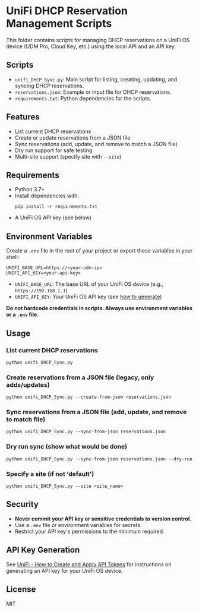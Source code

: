 # UniFi DHCP Reservation Management Scripts

This folder contains scripts for managing DHCP reservations on a UniFi OS device (UDM Pro, Cloud Key, etc.) using the local API and an API key.

## Scripts
- `unifi_DHCP_Sync.py`: Main script for listing, creating, updating, and syncing DHCP reservations.
- `reservations.json`: Example or input file for DHCP reservations.
- `requirements.txt`: Python dependencies for the scripts.

## Features
- List current DHCP reservations
- Create or update reservations from a JSON file
- Sync reservations (add, update, and remove to match a JSON file)
- Dry run support for safe testing
- Multi-site support (specify site with `--site`)

## Requirements
- Python 3.7+
- Install dependencies with:
  ```
  pip install -r requirements.txt
  ```
- A UniFi OS API key (see below)

## Environment Variables
Create a `.env` file in the root of your project or export these variables in your shell:

```
UNIFI_BASE_URL=https://<your-udm-ip>
UNIFI_API_KEY=<your-api-key>
```

- `UNIFI_BASE_URL`: The base URL of your UniFi OS device (e.g., `https://192.168.1.1`)
- `UNIFI_API_KEY`: Your UniFi OS API key (see [how to generate](https://help.ui.com/hc/en-us/articles/115012442607-UniFi-How-to-Create-and-Apply-API-Tokens))

**Do not hardcode credentials in scripts. Always use environment variables or a `.env` file.**

## Usage

### List current DHCP reservations
```
python unifi_DHCP_Sync.py
```

### Create reservations from a JSON file (legacy, only adds/updates)
```
python unifi_DHCP_Sync.py --create-from-json reservations.json
```

### Sync reservations from a JSON file (add, update, and remove to match file)
```
python unifi_DHCP_Sync.py --sync-from-json reservations.json
```

### Dry run sync (show what would be done)
```
python unifi_DHCP_Sync.py --sync-from-json reservations.json --dry-run
```

### Specify a site (if not 'default')
```
python unifi_DHCP_Sync.py --site <site_name>
```

## Security
- **Never commit your API key or sensitive credentials to version control.**
- Use a `.env` file or environment variables for secrets.
- Restrict your API key's permissions to the minimum required.

## API Key Generation
See [UniFi - How to Create and Apply API Tokens](https://help.ui.com/hc/en-us/articles/115012442607-UniFi-How-to-Create-and-Apply-API-Tokens) for instructions on generating an API key for your UniFi OS device.

## License
MIT 